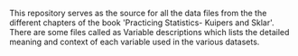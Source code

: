 This repository serves as the source for all the data files from the the different chapters of the book 'Practicing Statistics- Kuipers and Sklar'. There are some files called as Variable descriptions which lists the 
detailed meaning and context of each variable used in the various datasets.
